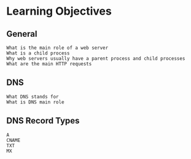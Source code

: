 # Learning Objectives

## General

    What is the main role of a web server
    What is a child process
    Why web servers usually have a parent process and child processes
    What are the main HTTP requests

## DNS

    What DNS stands for
    What is DNS main role

## DNS Record Types

    A
    CNAME
    TXT
    MX


